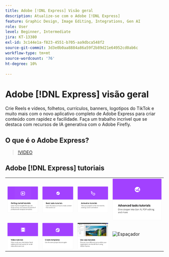 ```yaml
---
title: Adobe [!DNL Express] Visão geral
description: Atualize-se com o Adobe [!DNL Express]
feature: Graphic Design, Image Editing, Integrations, Gen AI
role: User
level: Beginner, Intermediate
jira: KT-13380
exl-id: 3c144e1a-f823-4551-b705-aa9dbca548f2
source-git-commit: 3d3e0b0aa8884a86a59f2b89d21e64952cd0ab6c
workflow-type: tm+mt
source-wordcount: '76'
ht-degree: 10%

---
```


# Adobe [!DNL Express] visão geral

Crie Reels e vídeos, folhetos, currículos, banners, logotipos do TikTok e muito mais com o novo aplicativo completo de Adobe Express para criar conteúdo com rapidez e facilidade. Faça um trabalho incrível que se destaca com recursos de IA generativa com o Adobe Firefly.

## O que é o Adobe Express?

>[!VIDEO](https://video.tv.adobe.com/v/3420225?quality=12&learn=on&hidetitle=true)

## Adobe [!DNL Express] tutoriais

<table style="table-layout:fixed">
<tr>
   <td>
      <a href="https://experienceleague.adobe.com/docs/creative-cloud-enterprise-learn/cce-learning-hub/expressoverview/expresshowto/overview-express-how-to.html?#getting-started">
         <img alt="Tutoriais de introdução" src="assets/get-started.png" />
      </a>
   </td>
   <td>
      <a href="https://experienceleague.adobe.com/docs/creative-cloud-enterprise-learn/cce-learning-hub/expressoverview/expresshowto/overview-express-how-to.html#basic-tasks">
         <img alt="Tutoriais de tarefas básicas" src="assets/basic-tasks.png" />
      </a>
   </td>
   <td>
      <a href="https://experienceleague.adobe.com/docs/creative-cloud-enterprise-learn/cce-learning-hub/expressoverview/expresshowto/overview-express-how-to.html#animation">
         <img alt="Tutoriais de animação" src="assets/animation.png" />
      </a>
  </td>
   <td>
      <a href="https://experienceleague.adobe.com/docs/creative-cloud-enterprise-learn/cce-learning-hub/expressoverview/expresshowto/overview-express-how-to.html#advanced-tasks">
         <img alt="Tutoriais de animação" src="assets/advanced-tasks.png" />
      </a>
  </td>
</tr>
<tr>
   <td>
      <a href="https://experienceleague.adobe.com/docs/creative-cloud-enterprise-learn/cce-learning-hub/expressoverview/expresshowto/overview-express-how-to.html#video">
         <img alt="Vídeos de tutoriais" src="assets/video.png" />
      </a>
   </td>
   <td>
      <a href="https://experienceleague.adobe.com/docs/creative-cloud-enterprise-learn/cce-learning-hub/expressoverview/expresshowto/overview-express-how-to.html#templates">
         <img alt="Vídeos de tutoriais" src="assets/templates.png" />
      </a>
   </td>
  <td>
      <a href="overview-express-use-case-tutorials.md">
         <img alt="tutoriais sobre casos de uso do Adobe Express" src="assets/use-case-tutorials.png" />
      </a>
   </td>
  <td>
    <img alt="Espaçador" src="../assets/Gray_thumbnail.png" />
    <div>
    <br>
  </td>
</tr>
</table>